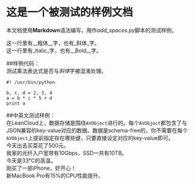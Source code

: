 这是一个被测试的**样例**文档
===============================

本文档使用**Markdown**语法编写，用作*add_spaces.py*脚本的测试样例。

这一行里有__粗体__字，也有_斜体_字。  
这一行里有_Italic_字，也有__Bold__字。

##样例代码：  
测试乘法表达式是否与*斜体*字被混淆处理。
```
#! /usr/bin/python

b, c, d = 2, 3, 4
a = b * c * 5 + d
print a
```

##中英文测试样例：  
在LeanCloud上，数据存储是围绕`AVObject`进行的。每个`AVObject`都包含了与JSON兼容的key-value对应的数据。数据是schema-free的，你不需要在每个`AVObject`上提前指定存在哪些键，只要直接设定对应的key-value即可。  
今天出去买菜花了500元。  
我家的光纤入户宽带有10Gbps，SSD一共有10TB。  
今天是33°C的高温。  
刚买了一部iPhone，好开心！  
新MacBook Pro有15%的CPU性能提升。
